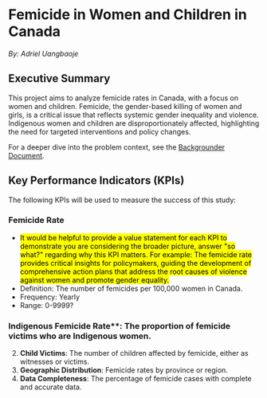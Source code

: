 # Femicide in Women and Children in Canada

*By: Adriel Uangbaoje*

## Executive Summary
This project aims to analyze femicide rates in Canada, with a focus on women and children. Femicide, the gender-based killing of women and girls, is a critical issue that reflects systemic gender inequality and violence. Indigenous women and children are disproportionately affected, highlighting the need for targeted interventions and policy changes.

For a deeper dive into the problem context, see the [Backgrounder Document](Background.md).

## Key Performance Indicators (KPIs)
The following KPIs will be used to measure the success of this study:
### Femicide Rate

* <mark>It would be helpful to provide a value statement for each KPI to demonstrate you are considering the broader picture, answer "so what?" regarding why this KPI matters.  For example:  The femicide rate provides critical insights for policymakers, guiding the development of comprehensive action plans that address the root causes of violence against women and promote gender equality.</mark>
* Definition: The number of femicides per 100,000 women in Canada.
* Frequency: Yearly
* Range: 0-9999?


### Indigenous Femicide Rate**: The proportion of femicide victims who are Indigenous women.
2. **Child Victims**: The number of children affected by femicide, either as witnesses or victims.
3. **Geographic Distribution**: Femicide rates by province or region.
4. **Data Completeness**: The percentage of femicide cases with complete and accurate data.

